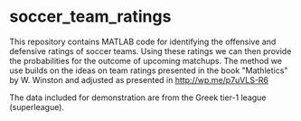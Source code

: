 # soccer_team_ratings

This repository contains MATLAB code for identifying the offensive and defensive ratings of soccer teams.  Using these ratings we can then provide the probabilities for the outcome of upcoming matchups.  The method we use builds on the ideas on team ratings presented in the book "Mathletics" by W. Winston and adjusted as presented in http://wp.me/p7uVLS-R6 

The data included for demonstration are from the Greek tier-1 league (superleague).  
